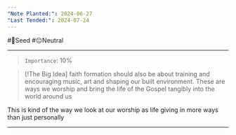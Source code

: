 ```yaml
---
"Note Planted:": 2024-06-27
"Last Tended:": 2024-07-24
---
```

#🌱Seed  #😐Neutral 
****
> `Importance`: 10%
 
> [!The Big Idea]
> faith formation should also be about training and encouraging music, art and shaping our built environment. These are ways we worship and bring the life of the Gospel tangibly into the world around us 

This is kind of the way we look at our worship as life giving in more ways than just personally 

****
